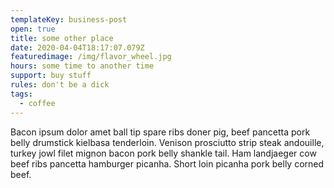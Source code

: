```yaml
---
templateKey: business-post
open: true
title: some other place
date: 2020-04-04T18:17:07.079Z
featuredimage: /img/flavor_wheel.jpg
hours: some time to another time
support: buy stuff
rules: don't be a dick
tags:
  - coffee
---
```

Bacon ipsum dolor amet ball tip spare ribs doner pig, beef pancetta pork belly drumstick kielbasa tenderloin. Venison prosciutto strip steak andouille, turkey jowl filet mignon bacon pork belly shankle tail. Ham landjaeger cow beef ribs pancetta hamburger picanha. Short loin picanha pork belly corned beef.

